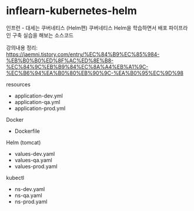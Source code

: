 # inflearn-kubernetes-helm

인프런 - 대세는 쿠버네티스 (Helm편)
쿠버네티스 Helm을 학습하면서 배포 파이프라인 구축 실습을 해보는 소스코드 

강의내용 정리: https://jaemni.tistory.com/entry/%EC%84%B9%EC%85%984-%EB%B0%B0%ED%8F%AC%ED%8E%B8-%EC%84%9C%EB%B9%84%EC%8A%A4%EB%A1%9C-%EC%B6%94%EA%B0%80%EB%90%9C-%EA%B0%95%EC%9D%98


resources
- application-dev.yml
- application-qa.yml
- application-prod.yml

    
Docker
- Dockerfile

Helm (tomcat)
- values-dev.yaml
- values-qa.yaml
- values-prod.yaml

kubectl
- ns-dev.yaml
- ns-qa.yaml
- ns-prod.yaml


